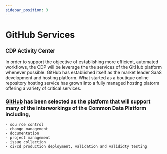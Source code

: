 ```yaml
---
sidebar_position: 3
---
```


# GitHub Services


### CDP Activity Center

In order to support the objective of establishing more efficient, automated workflows, the CDP will be leverage the the services of the GitHub platform whenever possible.  GitHub has established itself as the market leader SaaS development and hosting platform.  What started as a boutique online repository hosting service has grown into a fully managed hosting platorm offering a variety of critical services. 


###  [GitHub](https://github.com) has been selected as the platform that will support many of the interworkings of the Common Data Platform including, 
    - sou rce control
    - change management
    - documentation
    - project management
    - issue collection
    - ci/cd production deployment, validation and valididty testing
    


